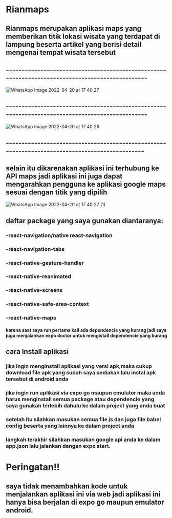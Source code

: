 # Rianmaps

## Rianmaps merupakan aplikasi maps yang memberikan titik lokasi wisata yang terdapat di lampung beserta artikel yang berisi detail mengenai tempat wisata tersebut
## ------------------------------------------------------------------------------------------------
![WhatsApp Image 2022-04-20 at 17 40 27](https://user-images.githubusercontent.com/79626581/164214322-cbb94158-77a7-443e-9f99-6dee17054602.jpeg)
## ------------------------------------------------------------------------------------------------
![WhatsApp Image 2022-04-20 at 17 40 26](https://user-images.githubusercontent.com/79626581/164214129-4fffe58c-5ea1-43ca-9210-2953877eb506.jpeg)

## -----------------------------------------------------------------------------------------------

## selain itu dikarenakan aplikasi ini terhubung ke API maps jadi aplikasi ini juga dapat mengarahkan pengguna ke aplikasi google maps sesuai dengan titik yang dipilih
![WhatsApp Image 2022-04-20 at 17 40 27 (1)](https://user-images.githubusercontent.com/79626581/164214332-7f991593-9b7c-45f8-93d5-c3aeda18516d.jpeg)

## daftar package yang saya gunakan diantaranya: 
### -react-navigation/native react-navigation
### -react-navigation-tabs
### -react-native-gesture-handler
### -react-native-reanimated
### -react-native-screens
### -react-native-safe-area-context
### -react-native-maps
#### karena saat saya run pertama kali ada dependencie yang kurang jadi saya juga menjalankan expo doctor untuk mengistall dependencie yang kurang

## cara Install aplikasi
### jika ingin menginstall aplikasi yang versi apk,maka cukup download file apk yang sudah saya sediakan lalu instal apk tersebut di android anda

### jika ingin run aplikasi via expo go maupun emulator maka anda harus menginstall semua package atau dependencie yang saya gunakan terlebih dahulu ke dalam project yang anda buat
### setelah itu silahkan masukan semua file js dan juga file babel config beserta yang lainnya ke dalam project anda
### langkah terakhir silahkan masukan google api anda ke dalam app.json lalu jalankan dengan expo start.


# Peringatan!!
## saya tidak menambahkan kode untuk menjalankan aplikasi ini via web jadi aplikasi ini hanya bisa berjalan di expo go maupun emulator android.
